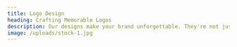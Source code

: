```yaml
---
title: Logo Design
heading: Crafting Memorable Logos
description: Our designs make your brand unforgettable. They're not just symbols; they're stories in themselves, narrating your essence. With a deep understanding of design principles and years of experience, we create logos that are not only visually appealing but also emotionally engaging. The logos we craft resonate with your audience and sets your brand apart from the competition. 
image: /uploads/stock-1.jpg
---
```

